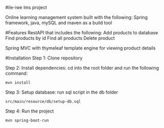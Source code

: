 #ile-iwe lms project

Online learning management system  built with the following:
Spring framework, java, mySQL and maven as a build tool

#Features
RestAPI that includes the following:
Add products to database
Find products by id
Find all products
Delete product

Spring MVC with thymeleaf template engine for viewing product details

#Installation
Step 1: Clone repository

Step 2: Install dependencies: cd into the root folder and run the following command:

`mvn install`

Step 3: Setup database: run sql script in the db folder

`src/main/resource/db/setup-db.sql`

Step 4: Run the project 

`mvn spring-boot-run`
